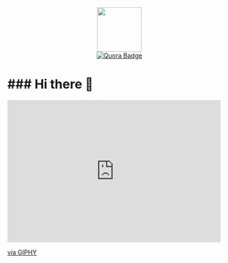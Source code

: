 

<!--
**ericnickus/ericnickus** is a ✨ _special_ ✨ repository because its `README.md` (this file) appears on your GitHub profile.

Here are some ideas to get you started:

- 🔭 I’m currently working on ...
- 🌱 I’m currently learning ...
- 👯 I’m looking to collaborate on ...
- 🤔 I’m looking for help with ...
- 💬 Ask me about ...
- 📫 How to reach me: ...
- 😄 Pronouns: ...
- ⚡ Fun fact: ...
-->
<div id="header" align="center">
  <img src="https://media.giphy.com/media/7yZNVRWspaVCE/giphy.gif" width="100"/>


<div id="badges">
  <a href="https://www.quora.com/profile/Eric-Nickus">
    <img src="https://img.shields.io/badge/Quora-red?style=for-the-badge&logo=quora&logoColor=white" alt="Quora Badge"/>
  </a>
</div>

<img src="https://komarev.com/ghpvc/?username=ericnickus&style=flat-square&color=blue" alt=""/>
</div>
<h1>### Hi there 👋</h1>
<iframe src="https://giphy.com/embed/pPr6b7vYj1en4ywCiT" width="480" height="320" frameBorder="0" class="giphy-embed" allowFullScreen></iframe><p><a href="https://giphy.com/gifs/stonehampress-squirrel-hats-pPr6b7vYj1en4ywCiT">via GIPHY</a></p>
